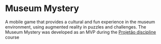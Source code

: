 # Museum Mystery
A mobile game that provides a cultural and fun experience in the museum environment, using augmented reality in puzzles and challenges.
The Museum Mystery was developed as an MVP during the [Projetão discipline](https://www.projetao.com.br/generator/?f=noticias) course
